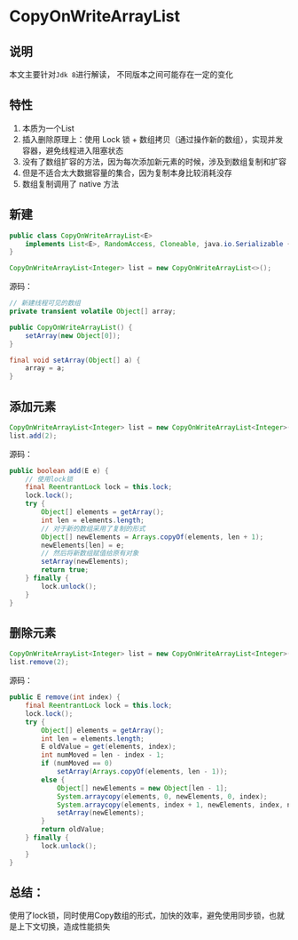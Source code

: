 # CopyOnWriteArrayList

## 说明

本文主要针对`Jdk 8`进行解读， 不同版本之间可能存在一定的变化

## 特性

1. 本质为一个List
2. 插入删除原理上：使用 Lock 锁 + 数组拷贝（通过操作新的数组），实现并发容器，避免线程进入阻塞状态
3. 没有了数组扩容的方法，因为每次添加新元素的时候，涉及到数组复制和扩容
4. 但是不适合太大数据容量的集合，因为复制本身比较消耗没存
5. 数组复制调用了 native 方法

## 新建

~~~java
public class CopyOnWriteArrayList<E>
    implements List<E>, RandomAccess, Cloneable, java.io.Serializable {
}

CopyOnWriteArrayList<Integer> list = new CopyOnWriteArrayList<>();
~~~

源码：

~~~java
// 新建线程可见的数组
private transient volatile Object[] array; 

public CopyOnWriteArrayList() {
    setArray(new Object[0]);
}

final void setArray(Object[] a) {
    array = a;
}
~~~



## 添加元素

~~~java
CopyOnWriteArrayList<Integer> list = new CopyOnWriteArrayList<Integer>();
list.add(2);
~~~

源码：

~~~java
public boolean add(E e) {
    // 使用lock锁
    final ReentrantLock lock = this.lock;
    lock.lock();
    try {
        Object[] elements = getArray();
        int len = elements.length;
        // 对于新的数组采用了复制的形式
        Object[] newElements = Arrays.copyOf(elements, len + 1);
        newElements[len] = e;
        // 然后将新数组赋值给原有对象
        setArray(newElements);
        return true;
    } finally {
        lock.unlock();
    }
}
~~~



## 删除元素

~~~java
CopyOnWriteArrayList<Integer> list = new CopyOnWriteArrayList<Integer>();
list.remove(2);
~~~

源码：

~~~java
public E remove(int index) {
    final ReentrantLock lock = this.lock;
    lock.lock();
    try {
        Object[] elements = getArray();
        int len = elements.length;
        E oldValue = get(elements, index);
        int numMoved = len - index - 1;
        if (numMoved == 0)
            setArray(Arrays.copyOf(elements, len - 1));
        else {
            Object[] newElements = new Object[len - 1];
            System.arraycopy(elements, 0, newElements, 0, index);
            System.arraycopy(elements, index + 1, newElements, index, numMoved);
            setArray(newElements);
        }
        return oldValue;
    } finally {
        lock.unlock();
    }
}
~~~



## 总结：

使用了lock锁，同时使用Copy数组的形式，加快的效率，避免使用同步锁，也就是上下文切换，造成性能损失